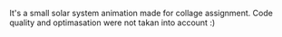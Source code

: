 It's a small solar system animation made for collage assignment.
Code quality and optimasation were not takan into account :)
